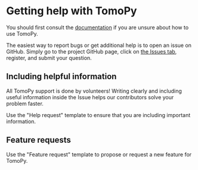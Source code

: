 # Getting help with TomoPy
You should first consult the [documentation](https://tomopy.readthedocs.io/en/latest/) if you are unsure about how to use TomoPy.

The easiest way to report bugs or get additional help is to open an issue on GitHub. Simply go to the project GitHub page, click on [the Issues tab](https://github.com/tomopy/tomopy/issues), register, and submit your question.

## Including helpful information
All TomoPy support is done by volunteers! Writing clearly and including useful information inside the Issue helps our contributors solve your problem faster.

Use the "Help request" template to ensure that you are including important information.

## Feature requests
Use the "Feature request" template to propose or request a new feature for TomoPy.

<!--- INSTRUCTOR ACTIVITY
Open an Issue on the tomopy-short-course page. Demonstrate the following:

1. Navigate to the Issues page
2. Choose a template
3. Use the preview tab
4. Format code
5. Write a useful title
--->
